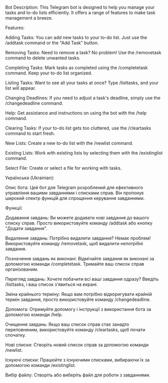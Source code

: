 Bot Description:
This Telegram bot is designed to help you manage your tasks and to-do lists efficiently. It offers a range of features to make task management a breeze.

Features:

Adding Tasks: You can add new tasks to your to-do list. Just use the /addtask command or the "Add Task" button.

Removing Tasks: Need to remove a task? No problem! Use the /removetask command to delete unwanted tasks.

Completing Tasks: Mark tasks as completed using the /completetask command. Keep your to-do list organized.

Listing Tasks: Want to see all your tasks at once? Type /listtasks, and your list will appear.

Changing Deadlines: If you need to adjust a task's deadline, simply use the /changedeadline command.

Help: Get assistance and instructions on using the bot with the /help command.

Clearing Tasks: If your to-do list gets too cluttered, use the /cleartasks command to start fresh.

New Lists: Create a new to-do list with the /newlist command.

Existing Lists: Work with existing lists by selecting them with the /existinglist command.

Select File: Create or select a file for working with tasks.

Українська (Ukrainian):

Опис бота:
Цей бот для Telegram розроблений для ефективного управління вашими завданнями і списками справ. Він пропонує широкий спектр функцій для спрощення керування завданнями.

Функції:

Додавання завдань: Ви можете додавати нові завдання до вашого списку справ. Просто використовуйте команду /addtask або кнопку "Додати завдання".

Видалення завдань: Потрібно видалити завдання? Немає проблем! Використовуйте команду /removetask, щоб видалити непотрібні завдання.

Позначення завдань як виконані: Відмічайте завдання як виконані за допомогою команди /completetask. Тримайте ваш список справ організованим.

Перегляд завдань: Хочете побачити всі ваші завдання одразу? Введіть /listtasks, і ваш список з'явиться на екрані.

Зміна крайнього терміну: Якщо вам потрібно відкоригувати крайній термін завдання, просто використовуйте команду /changedeadline.

Допомога: Отримуйте допомогу і інструкції з використання бота за допомогою команди /help.

Очищення завдань: Якщо ваш список справ стає занадто переповненим, використовуйте команду /cleartasks, щоб почати спочатку.

Нові списки: Створіть новий список справ за допомогою команди /newlist.

Існуючі списки: Працюйте з існуючими списками, вибираючи їх за допомогою команди /existinglist.

Вибір файлу: Створіть або виберіть файл для роботи з завданнями.